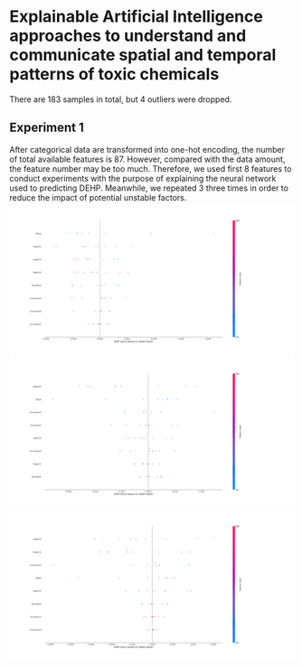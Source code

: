 # Explainable Artificial Intelligence approaches to understand and communicate spatial and temporal patterns of toxic chemicals

There are 183 samples in total, but 4 outliers were dropped. 

## Experiment 1
After categorical data are transformed into one-hot encoding, the number of total available features is 87. However, compared with the data amount, the feature number may be too much. Therefore, we used first 8 features to conduct experiments with the purpose of explaining the neural network used to predicting DEHP. Meanwhile, we repeated 3 three times in order to reduce the impact of potential unstable factors. 
![1](Figure_1.png)
![2](Figure_2.png)
![3](Figure_3.png)